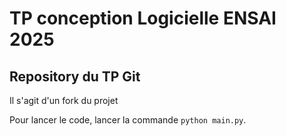 # TP conception Logicielle ENSAI 2025 
## Repository du TP Git
Il s'agit d'un fork du projet

Pour lancer le code, lancer la commande `python main.py`.
